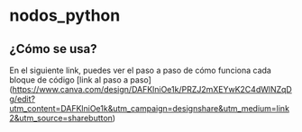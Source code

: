 # nodos_python

## ¿Cómo se usa?
En el siguiente link, puedes ver el paso a paso de cómo funciona cada bloque de código [link al paso a paso] (https://www.canva.com/design/DAFKlniOe1k/PRZJ2mXEYwK2C4dWlNZqDg/edit?utm_content=DAFKlniOe1k&utm_campaign=designshare&utm_medium=link2&utm_source=sharebutton)
